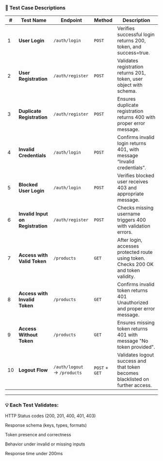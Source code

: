### 🧪 Test Case Descriptions 


| #  | Test Name                         | Endpoint                     | Method         | Description                                                                          |
| -- | --------------------------------- | ---------------------------- | -------------- | ------------------------------------------------------------------------------------ |
| 1  | **User Login**                    | `/auth/login`                | `POST`         | Verifies successful login returns 200, token, and success=true.                      |
| 2  | **User Registration**             | `/auth/register`             | `POST`         | Validates registration returns 201, token, user object with schema.                  |
| 3  | **Duplicate Registration**        | `/auth/register`             | `POST`         | Ensures duplicate registration returns 400 with proper error message.                |
| 4  | **Invalid Credentials**           | `/auth/login`                | `POST`         | Confirms invalid login returns 401, with message “Invalid credentials”.              |
| 5  | **Blocked User Login**            | `/auth/login`                | `POST`         | Verifies blocked user receives 403 and appropriate message.                          |
| 6  | **Invalid Input on Registration** | `/auth/register`             | `POST`         | Checks missing username triggers 400 with validation errors.                         |
| 7  | **Access with Valid Token**       | `/products`                  | `GET`          | After login, accesses protected route using token. Checks 200 OK and token validity. |
| 8  | **Access with Invalid Token**     | `/products`                  | `GET`          | Confirms invalid token returns 401 Unauthorized and proper error message.            |
| 9  | **Access Without Token**          | `/products`                  | `GET`          | Ensures missing token returns 401 with message "No token provided".                  |
| 10 | **Logout Flow**                   | `/auth/logout` → `/products` | `POST` + `GET` | Validates logout success and that token becomes blacklisted on further access.       |


---

### 💡 Each Test Validates:
HTTP Status codes (200, 201, 400, 401, 403)

Response schema (keys, types, formats)

Token presence and correctness

Behavior under invalid or missing inputs

Response time under 200ms

